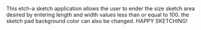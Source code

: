 This etch-a sketch application allows the user to ender the size sketch area desired by entering length and width values less than or equal to 100.
the sketch pad background color can also be changed.
HAPPY SKETCHING!
